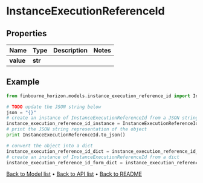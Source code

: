 # InstanceExecutionReferenceId


## Properties
Name | Type | Description | Notes
------------ | ------------- | ------------- | -------------
**value** | **str** |  | 

## Example

```python
from finbourne_horizon.models.instance_execution_reference_id import InstanceExecutionReferenceId

# TODO update the JSON string below
json = "{}"
# create an instance of InstanceExecutionReferenceId from a JSON string
instance_execution_reference_id_instance = InstanceExecutionReferenceId.from_json(json)
# print the JSON string representation of the object
print InstanceExecutionReferenceId.to_json()

# convert the object into a dict
instance_execution_reference_id_dict = instance_execution_reference_id_instance.to_dict()
# create an instance of InstanceExecutionReferenceId from a dict
instance_execution_reference_id_form_dict = instance_execution_reference_id.from_dict(instance_execution_reference_id_dict)
```
[Back to Model list](../README.md#documentation-for-models) &#8226; [Back to API list](../README.md#documentation-for-api-endpoints) &#8226; [Back to README](../README.md)


